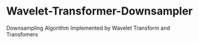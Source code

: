 # Wavelet-Transformer-Downsampler
Downsampling Algorithm Implemented by Wavelet Transform and Transfomers
